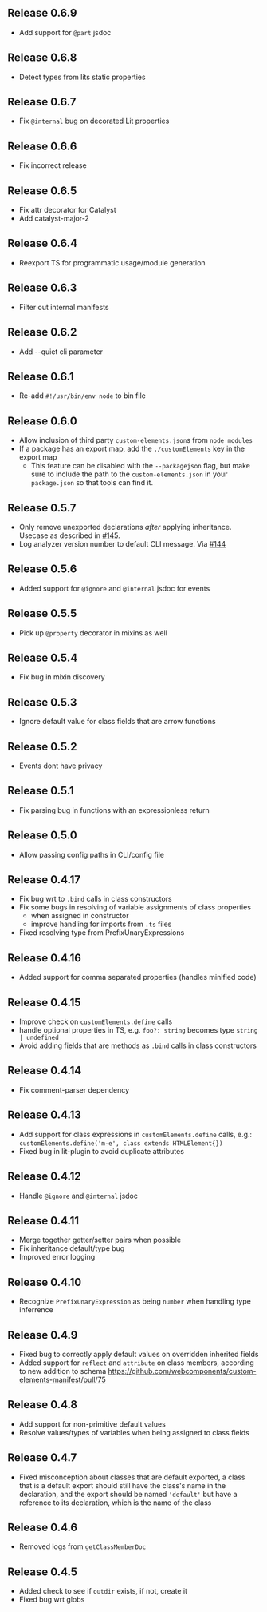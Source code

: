 ## Release 0.6.9
- Add support for `@part` jsdoc

## Release 0.6.8
- Detect types from lits static properties

## Release 0.6.7
- Fix `@internal` bug on decorated Lit properties

## Release 0.6.6
- Fix incorrect release

## Release 0.6.5
- Fix attr decorator for Catalyst
- Add catalyst-major-2

## Release 0.6.4
- Reexport TS for programmatic usage/module generation

## Release 0.6.3
- Filter out internal manifests

## Release 0.6.2
- Add --quiet cli parameter

## Release 0.6.1
- Re-add `#!/usr/bin/env node` to bin file

## Release 0.6.0
- Allow inclusion of third party `custom-elements.json`s from `node_modules`
- If a package has an export map, add the `./customElements` key in the export map
  - This feature can be disabled with the `--packagejson` flag, but make sure to include the path to the `custom-elements.json` in your `package.json` so that tools can find it.
  
## Release 0.5.7
- Only remove unexported declarations _after_ applying inheritance. Usecase as described in [#145](https://github.com/open-wc/custom-elements-manifest/issues/145).
- Log analyzer version number to default CLI message. Via [#144](https://github.com/open-wc/custom-elements-manifest/pull/144)

## Release 0.5.6
- Added support for `@ignore` and `@internal` jsdoc for events

## Release 0.5.5
- Pick up `@property` decorator in mixins as well

## Release 0.5.4
- Fix bug in mixin discovery

## Release 0.5.3
- Ignore default value for class fields that are arrow functions

## Release 0.5.2
- Events dont have privacy

## Release 0.5.1
- Fix parsing bug in functions with an expressionless return

## Release 0.5.0
- Allow passing config paths in CLI/config file

## Release 0.4.17
- Fix bug wrt to `.bind` calls in class constructors
- Fix some bugs in resolving of variable assignments of class properties
  - when assigned in constructor
  - improve handling for imports from `.ts` files
- Fixed resolving type from PrefixUnaryExpressions

## Release 0.4.16
- Added support for comma separated properties (handles minified code)

## Release 0.4.15
- Improve check on `customElements.define` calls
- handle optional properties in TS, e.g. `foo?: string` becomes type `string | undefined`
- Avoid adding fields that are methods as `.bind` calls in class constructors

## Release 0.4.14
- Fix comment-parser dependency

## Release 0.4.13
- Add support for class expressions in `customElements.define` calls, e.g.: `customElements.define('m-e', class extends HTMLElement{})`
- Fixed bug in lit-plugin to avoid duplicate attributes

## Release 0.4.12
- Handle `@ignore` and `@internal` jsdoc

## Release 0.4.11
- Merge together getter/setter pairs when possible
- Fix inheritance default/type bug
- Improved error logging

## Release 0.4.10
- Recognize `PrefixUnaryExpression` as being `number` when handling type inferrence

## Release 0.4.9
- Fixed bug to correctly apply default values on overridden inherited fields
- Added support for `reflect` and `attribute` on class members, according to new addition to schema https://github.com/webcomponents/custom-elements-manifest/pull/75

## Release 0.4.8
- Add support for non-primitive default values
- Resolve values/types of variables when being assigned to class fields
## Release 0.4.7
- Fixed misconception about classes that are default exported, a class that is a default export should still have the class's name in the declaration, and the export should be named `'default'` but have a reference to its declaration, which is the name of the class

## Release 0.4.6
- Removed logs from `getClassMemberDoc`

## Release 0.4.5
- Added check to see if `outdir` exists, if not, create it
- Fixed bug wrt globs
